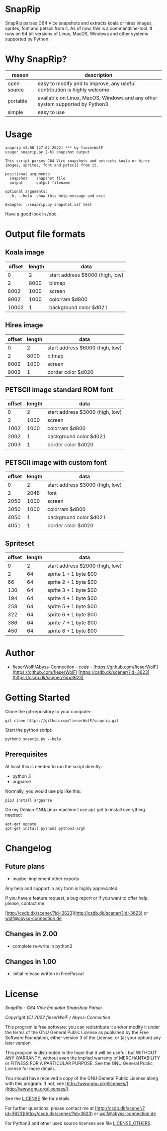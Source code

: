 # SnapRip

SnapRip parses C64 Vice snapshots and extracts koala or hires images, sprites, font and petscii from it.
As of now, this is a commandline-tool.
It runs on 64 bit versions of Linux, MacOS, Windows and other systems supported by Python. 


# Why SnapRip?

reason | description
---|---
open source | easy to modify and to improve, any useful contribution is highly welcome
portable | available on Linux, MacOS, Windows and any other system supported by Python3
simple | easy to use


# Usage

    snaprip v2.00 [27.02.2022] *** by fieserWolF
    usage: snaprip.py [-h] snapshot output

    This script parses C64 Vice snapshots and extracts koala or hires images, sprites, font and petscii from it.

    positional arguments:
      snapshot    snapshot file
      output      output filename

    optional arguments:
      -h, --help  show this help message and exit

    Example: ./snaprip.py snapshot.vsf test


Have a good look in /doc.


# Output file formats


## Koala image

offset|length|data
---|---|---
0|2|start address $6000 (high, low)
2|8000|bitmap
8002|1000|screen
9002|1000|colorram $d800
10002|1|background color $d021


## Hires image

offset|length|data
---|---|---
0|2|start address $6000 (high, low)
2|8000|bitmap
8002|1000|screen
9002|1|border color $d020


## PETSCII image standard ROM font

offset|length|data
---|---|---
0|2|start address $3000 (high, low)
2|1000|screen
1002|1000|colorram $d800
2002|1|background color $d021
2003|1|border color $d020


## PETSCII image with custom font

offset|length|data
---|---|---
0|2|start address $3000 (high, low)
2|2048|font
2050|1000|screen
3050|1000|colorram $d800
4050|1|background color $d021
4051|1|border color $d020


## Spriteset

offset|length|data
---|---|---
0|2|start address $2000 (high, low)
2|64|sprite 1 + 1 byte $00
66|64|sprite 2 + 1 byte $00
130|64|sprite 3 + 1 byte $00
194|64|sprite 4 + 1 byte $00
258|64|sprite 5 + 1 byte $00
322|64|sprite 6 + 1 byte $00
386|64|sprite 7 + 1 byte $00
450|64|sprite 8 + 1 byte $00



# Author

* fieserWolF/Abyss-Connection - *code* - [https://github.com/fieserWolF](https://github.com/fieserWolF) [https://csdb.dk/scener/?id=3623](https://csdb.dk/scener/?id=3623)


# Getting Started

Clone the git-repository to your computer:
```
git clone https://github.com/fieserWolF/snaprip.git
```

Start the python script:
```
python3 snaprip.py --help
```



## Prerequisites

At least this is needed to run the script directly:

- python 3
- argparse

Normally, you would use pip like this:
```
pip3 install argparse
```

On my Debian GNU/Linux machine I use apt-get to install everything needed:
```
apt-get update
apt-get install python3 python3-argh
```
# Changelog

## Future plans

- maybe: implement other exports

Any help and support in any form is highly appreciated.

If you have a feature request, a bug report or if you want to offer help, please, contact me:

[http://csdb.dk/scener/?id=3623](http://csdb.dk/scener/?id=3623)
or
[wolf@abyss-connection.de](wolf@abyss-connection.de)


## Changes in 2.00

- complete re-write in python3


## Changes in 1.00

- initial release written in FreePascal

# License

_SnapRip - C64 Vice Emulator Snapshop Parser._

_Copyright (C) 2022 fieserWolF / Abyss-Connection_

This program is free software: you can redistribute it and/or modify it under the terms of the GNU General Public License as published by the Free Software Foundation, either version 3 of the License, or (at your option) any later version.

This program is distributed in the hope that it will be useful, but WITHOUT ANY WARRANTY;
without even the implied warranty of MERCHANTABILITY or FITNESS FOR A PARTICULAR PURPOSE.
See the GNU General Public License for more details.

You should have received a copy of the GNU General Public License along with this program.
If not, see [http://www.gnu.org/licenses/](http://www.gnu.org/licenses/).

See the [LICENSE](LICENSE) file for details.

For further questions, please contact me at
[http://csdb.dk/scener/?id=3623](http://csdb.dk/scener/?id=3623)
or
[wolf@abyss-connection.de](wolf@abyss-connection.de)

For Python3 and other used source licenses see file [LICENSE_OTHERS](LICENSE_OTHERS).


